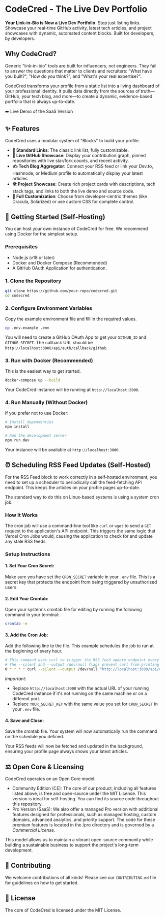 # CodeCred - The Live Dev Portfolio

**Your Link-in-Bio is Now a Live Dev Portfolio**. Stop just listing links. Showcase your real-time GitHub activity, latest tech articles, and project showcases with dynamic, automated content blocks. Built for developers, by developers.

## Why CodeCred?

Generic "link-in-bio" tools are built for influencers, not engineers. They fail to answer the questions that matter to clients and recruiters: "What have you built?", "How do you think?", and "What's your real expertise?".

CodeCred transforms your profile from a static list into a living dashboard of your professional identity. It pulls data directly from the sources of truth—GitHub, your tech blog, and more—to create a dynamic, evidence-based portfolio that is always up-to-date.

➡️ Live Demo of the SaaS Version

## ✨ Features

CodeCred uses a modular system of "Blocks" to build your profile.

- **🔗 Standard Links**: The classic link list, fully customizable.
- **🐙 Live GitHub Showcase**: Display your contribution graph, pinned repositories with live star/fork counts, and recent activity.
- **✍️ Tech Blog Aggregator**: Connect your RSS feed or link your Dev.to, Hashnode, or Medium profile to automatically display your latest articles.
- **🛠️ Project Showcase**: Create rich project cards with descriptions, tech stack tags, and links to both the live demo and source code.
- **🎨 Full Customization**: Choose from developer-centric themes (like Dracula, Solarized) or use custom CSS for complete control.

## 🚀 Getting Started (Self-Hosting)

You can host your own instance of CodeCred for free. We recommend using Docker for the simplest setup.

### Prerequisites

- Node.js (v18 or later)
- Docker and Docker Compose (Recommended)
- A GitHub OAuth Application for authentication.

### 1. Clone the Repository

```bash
git clone https://github.com/your-repo/codecred.git
cd codecred
```

### 2. Configure Environment Variables

Copy the example environment file and fill in the required values.

```bash
cp .env.example .env
```

You will need to create a GitHub OAuth App to get your `GITHUB_ID` and `GITHUB_SECRET`. The callback URL should be `http://localhost:3000/api/auth/callback/github`.

### 3. Run with Docker (Recommended)

This is the easiest way to get started.

```bash
docker-compose up --build
```

Your CodeCred instance will be running at `http://localhost:3000`.

### 4. Run Manually (Without Docker)

If you prefer not to use Docker:

```bash
# Install dependencies
npm install

# Run the development server
npm run dev
```

Your instance will be available at `http://localhost:3000`.

## ⏰ Scheduling RSS Feed Updates (Self-Hosted)

For the RSS Feed block to work correctly in a self-hosted environment, you need to set up a scheduler to periodically call the feed-fetching API endpoint. This keeps the articles on your profile pages up-to-date.

The standard way to do this on Linux-based systems is using a system cron job.

### How It Works

The cron job will use a command-line tool like `curl` or `wget` to send a `GET` request to the application's API endpoint. This triggers the same logic that Vercel Cron Jobs would, causing the application to check for and update any stale RSS feeds.

### Setup Instructions

#### 1. Set Your Cron Secret:

Make sure you have set the `CRON_SECRET` variable in your `.env` file. This is a secret key that protects the endpoint from being triggered by unauthorized users.

#### 2. Edit Your Crontab:

Open your system's crontab file for editing by running the following command in your terminal:

```bash
crontab -e
```

#### 3. Add the Cron Job:

Add the following line to the file. This example schedules the job to run at the beginning of every hour.

```bash
# This command uses curl to trigger the RSS feed update endpoint every hour.
# The --silent and --output /dev/null flags prevent curl from printing output.
0 * * * * curl --silent --output /dev/null "http://localhost:3000/api/cron/rss-fetch?cron_secret=YOUR_SECRET_KEY"
```

_Important:_

- Replace `http://localhost:3000` with the actual URL of your running CodeCred instance if it's not running on the same machine or on a different port.
- Replace `YOUR_SECRET_KEY` with the same value you set for `CRON_SECRET` in your `.env` file.

#### 4. Save and Close:

Save the crontab file. Your system will now automatically run the command on the schedule you defined.

Your RSS feeds will now be fetched and updated in the background, ensuring your profile page always shows your latest articles.

## ⚖️ Open Core & Licensing

CodeCred operates on an Open Core model.

- Community Edition (CE): The core of our product, including all features listed above, is free and open-source under the MIT License. This version is ideal for self-hosting. You can find its source code throughout this repository.
- Pro Version (SaaS): We also offer a managed Pro version with additional features designed for professionals, such as managed hosting, custom domains, advanced analytics, and priority support. The code for these premium features is located in the /pro directory and is governed by a _Commercial License_.

This model allows us to maintain a vibrant open-source community while building a sustainable business to support the project's long-term development.

## 🤝 Contributing

We welcome contributions of all kinds! Please see our `CONTRIBUTING.md` file for guidelines on how to get started.

## 📄 License

The core of CodeCred is licensed under the MIT License.
